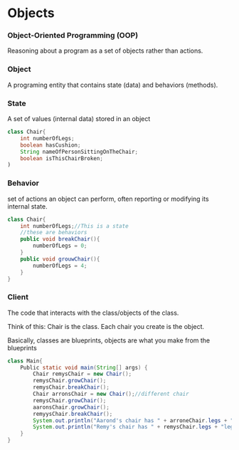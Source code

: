# Objects

### Object-Oriented Programming (OOP)

Reasoning about a program as a set of objects rather than actions.

### Object

A programing entity that contains state (data) and behaviors (methods).

### State

A set of values (internal data) stored in an object

```java
class Chair{
    int numberOfLegs;
    boolean hasCushion;
    String nameOfPersonSittingOnTheChair;
    boolean isThisChairBroken;
)
```

### Behavior
set of actions an object can perform, often reporting or modifying its internal state.

```java
class Chair{
    int numberOfLegs;//This is a state
    //these are behaviors
    public void breakChair(){
        numberOfLegs = 0;
    }
    public void grouwChair(){
        numberOfLegs = 4;
    }
}
```

### Client

The code that interacts with the class/objects of the class.

Think of this:
Chair is the class.
Each chair you create is the object.

Basically, classes are blueprints, objects are what you make from the blueprints

```java
class Main{
    Public static void main(String[] args) {
        Chair remysChair = new Chair();
        remysChair.growChair();
        remysChair.breakChair();
        Chair arronsChair = new Chair();//different chair
        remysChair.growChair();
        aaronsChair.growChair();
        remyysChair.breakChair();
        System.out.println("Aarond's chair has " + arroneChair.legs + "legs");
        System.out.println("Remy's chair has " + remysChair.legs + "legs");
    }
}
```


